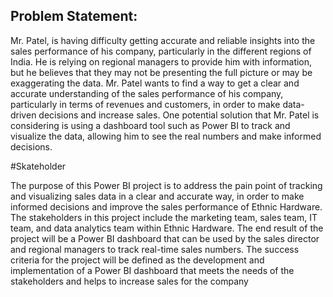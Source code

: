 ## Problem Statement:



Mr. Patel, is having difficulty getting accurate and reliable insights into the sales performance of his company, particularly in the different regions of India. He is relying on regional managers to provide him with information, but he believes that they may not be presenting the full picture or may be exaggerating the data. Mr. Patel wants to find a way to get a clear and accurate understanding of the sales performance of his company, particularly in terms of revenues and customers, in order to make data-driven decisions and increase sales. One potential solution that Mr. Patel is considering is using a dashboard tool such as Power BI to track and visualize the data, allowing him to see the real numbers and make informed decisions.


#Skateholder


The purpose of this Power BI project is to address the pain point of tracking and visualizing sales data in a clear and accurate way, in order to make informed decisions and improve the sales performance of Ethnic Hardware. The stakeholders in this project include the marketing team, sales team, IT team, and data analytics team within Ethnic Hardware. The end result of the project will be a Power BI dashboard that can be used by the sales director and regional managers to track real-time sales numbers. The success criteria for the project will be defined as the development and implementation of a Power BI dashboard that meets the needs of the stakeholders and helps to increase sales for the company
